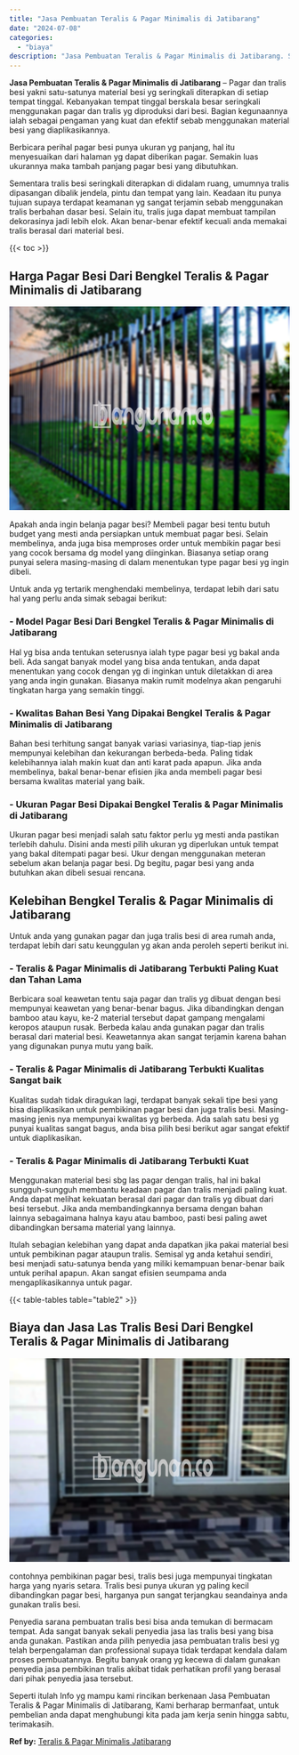 ```yaml
---
title: "Jasa Pembuatan Teralis & Pagar Minimalis di Jatibarang"
date: "2024-07-08"
categories: 
  - "biaya"
description: "Jasa Pembuatan Teralis & Pagar Minimalis di Jatibarang. Seperti itulah Info yg mampu kami rincikan berkenaan Jasa Pembuatan Teralis & Pagar Minimalis di Jati..."
---
```


**Jasa Pembuatan Teralis & Pagar Minimalis di Jatibarang** – Pagar dan tralis besi yakni satu-satunya material besi yg seringkali diterapkan di setiap tempat tinggal. Kebanyakan tempat tinggal berskala besar seringkali menggunakan pagar dan tralis yg diproduksi dari besi. Bagian kegunaannya ialah sebagai pengaman yang kuat dan efektif sebab menggunakan material besi yang diaplikasikannya.

Berbicara perihal pagar besi punya ukuran yg panjang, hal itu menyesuaikan dari halaman yg dapat diberikan pagar. Semakin luas ukurannya maka tambah panjang pagar besi yang dibutuhkan.

Sementara tralis besi seringkali diterapkan di didalam ruang, umumnya tralis dipasangan dibalik jendela, pintu dan tempat yang lain. Keadaan itu punya tujuan supaya terdapat keamanan yg sangat terjamin sebab menggunakan tralis berbahan dasar besi. Selain itu, tralis juga dapat membuat tampilan dekorasinya jadi lebih elok. Akan benar-benar efektif kecuali anda memakai tralis berasal dari material besi.

{{< toc >}}

## Harga Pagar Besi Dari Bengkel Teralis & Pagar Minimalis di Jatibarang

![Jasa Pembuatan Teralis & Pagar Minimalis di Jatibarang](/images/pagar-minimalis-murah-48.png)

Apakah anda ingin belanja pagar besi? Membeli pagar besi tentu butuh budget yang mesti anda persiapkan untuk membuat pagar besi. Selain membelinya, anda juga bisa memproses order untuk membikin pagar besi yang cocok bersama dg model yang diinginkan. Biasanya setiap orang punyai selera masing-masing di dalam menentukan type pagar besi yg ingin dibeli.

Untuk anda yg tertarik menghendaki membelinya, terdapat lebih dari satu hal yang perlu anda simak sebagai berikut:
### \- Model Pagar Besi Dari Bengkel Teralis & Pagar Minimalis di Jatibarang

Hal yg bisa anda tentukan seterusnya ialah type pagar besi yg bakal anda beli. Ada sangat banyak model yang bisa anda tentukan, anda dapat menentukan yang cocok dengan yg di inginkan untuk diletakkan di area yang anda ingin gunakan. Biasanya makin rumit modelnya akan pengaruhi tingkatan harga yang semakin tinggi.

### \- Kwalitas Bahan Besi Yang Dipakai Bengkel Teralis & Pagar Minimalis di Jatibarang

Bahan besi terhitung sangat banyak variasi variasinya, tiap-tiap jenis mempunyai kelebihan dan kekurangan berbeda-beda. Paling tidak kelebihannya ialah makin kuat dan anti karat pada apapun. Jika anda membelinya, bakal benar-benar efisien jika anda membeli pagar besi bersama kwalitas material yang baik.

### \- Ukuran Pagar Besi Dipakai Bengkel Teralis & Pagar Minimalis di Jatibarang

Ukuran pagar besi menjadi salah satu faktor perlu yg mesti anda pastikan terlebih dahulu. Disini anda mesti pilih ukuran yg diperlukan untuk tempat yang bakal ditempati pagar besi. Ukur dengan menggunakan meteran sebelum akan belanja pagar besi. Dg begitu, pagar besi yang anda butuhkan akan dibeli sesuai rencana.

## Kelebihan Bengkel Teralis & Pagar Minimalis di Jatibarang

Untuk anda yang gunakan pagar dan juga tralis besi di area rumah anda, terdapat lebih dari satu keunggulan yg akan anda peroleh seperti berikut ini.

### \- Teralis & Pagar Minimalis di Jatibarang Terbukti Paling Kuat dan Tahan Lama

Berbicara soal keawetan tentu saja pagar dan tralis yg dibuat dengan besi mempunyai keawetan yang benar-benar bagus. Jika dibandingkan dengan bamboo atau kayu, ke-2 material tersebut dapat gampang mengalami keropos ataupun rusak. Berbeda kalau anda gunakan pagar dan tralis berasal dari material besi. Keawetannya akan sangat terjamin karena bahan yang digunakan punya mutu yang baik.

### \- Teralis & Pagar Minimalis di Jatibarang Terbukti Kualitas Sangat baik

Kualitas sudah tidak diragukan lagi, terdapat banyak sekali tipe besi yang bisa diaplikasikan untuk pembikinan pagar besi dan juga tralis besi. Masing-masing jenis nya mempunyai kwalitas yg berbeda. Ada salah satu besi yg punyai kualitas sangat bagus, anda bisa pilih besi berikut agar sangat efektif untuk diaplikasikan.

### \- Teralis & Pagar Minimalis di Jatibarang Terbukti Kuat

Menggunakan material besi sbg las pagar dengan tralis, hal ini bakal sungguh-sungguh membantu keadaan pagar dan tralis menjadi paling kuat. Anda dapat melihat kekuatan berasal dari pagar dan tralis yg dibuat dari besi tersebut. Jika anda membandingkannya bersama dengan bahan lainnya sebagaimana halnya kayu atau bamboo, pasti besi paling awet dibandingkan bersama material yang lainnya.

Itulah sebagian kelebihan yang dapat anda dapatkan jika pakai material besi untuk pembikinan pagar ataupun tralis. Semisal yg anda ketahui sendiri, besi menjadi satu-satunya benda yang miliki kemampuan benar-benar baik untuk perihal apapun. Akan sangat efisien seumpama anda mengaplikasikannya untuk pagar.

{{< table-tables table="table2" >}}

## Biaya dan Jasa Las Tralis Besi Dari Bengkel Teralis & Pagar Minimalis di Jatibarang

![Jasa Pembuatan Teralis & Pagar Minimalis di Jatibarang](/images/teralis-minimalis-murah-09.png)

contohnya pembikinan pagar besi, tralis besi juga mempunyai tingkatan harga yang nyaris setara. Tralis besi punya ukuran yg paling kecil dibandingkan pagar besi, harganya pun sangat terjangkau seandainya anda gunakan tralis besi.

Penyedia sarana pembuatan tralis besi bisa anda temukan di bermacam tempat. Ada sangat banyak sekali penyedia jasa las tralis besi yang bisa anda gunakan. Pastikan anda pilih penyedia jasa pembuatan tralis besi yg telah berpengalaman dan professional supaya tidak terdapat kendala dalam proses pembuatannya. Begitu banyak orang yg kecewa di dalam gunakan penyedia jasa pembikinan tralis akibat tidak perhatikan profil yang berasal dari pihak penyedia jasa tersebut.

Seperti itulah Info yg mampu kami rincikan berkenaan Jasa Pembuatan Teralis & Pagar Minimalis di Jatibarang, Kami berharap bermanfaat, untuk pembelian anda dapat menghubungi kita pada jam kerja senin hingga sabtu, terimakasih.

**Ref by:** [Teralis & Pagar Minimalis Jatibarang](https://id.wikipedia.org/wiki/Teralis)
